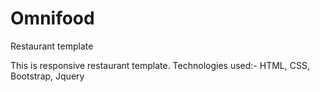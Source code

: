 # Omnifood
Restaurant template

This is responsive restaurant template.
Technologies used:- HTML, CSS, Bootstrap, Jquery
